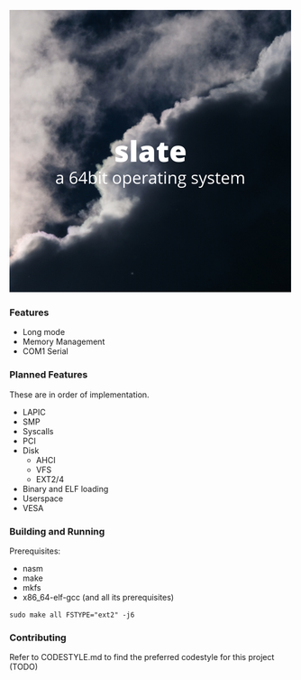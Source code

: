 ![alt text](slate.png "slate")

### Features
- Long mode
- Memory Management
- COM1 Serial

### Planned Features
These are in order of implementation.
- LAPIC
- SMP
- Syscalls
- PCI
- Disk
    - AHCI
    - VFS
    - EXT2/4
- Binary and ELF loading
- Userspace
- VESA

### Building and Running

Prerequisites:
- nasm
- make
- mkfs
- x86_64-elf-gcc (and all its prerequisites)

```
sudo make all FSTYPE="ext2" -j6
```

### Contributing

Refer to CODESTYLE.md to find the preferred codestyle for this project (TODO)
